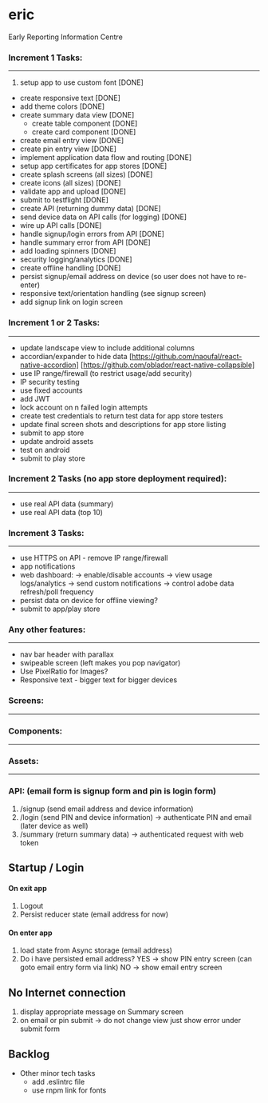 # eric
Early Reporting Information Centre

### Increment 1 Tasks:
---
1. setup app to use custom font [DONE]
* create responsive text [DONE]
* add theme colors [DONE]
* create summary data view [DONE]
  * create table component [DONE]
  * create card component [DONE]
* create email entry view [DONE]
* create pin entry view [DONE]
* implement application data flow and routing [DONE]
* setup app certificates for app stores [DONE]
* create splash screens (all sizes) [DONE]
* create icons (all sizes) [DONE]
* validate app and upload [DONE]
* submit to testflight [DONE]
* create API (returning dummy data) [DONE]
* send device data on API calls (for logging) [DONE]
* wire up API calls [DONE]
* handle signup/login errors from API [DONE]
* handle summary error from API [DONE]
* add loading spinners [DONE]
* security logging/analytics [DONE]
* create offline handling [DONE]
* persist signup/email address on device (so user does not have to re-enter)
* responsive text/orientation handling (see signup screen)
* add signup link on login screen

### Increment 1 or 2 Tasks:
---
* update landscape view to include additional columns
* accordian/expander to hide data [https://github.com/naoufal/react-native-accordion]
[https://github.com/oblador/react-native-collapsible]
* use IP range/firewall (to restrict usage/add security)
* IP security testing
* use fixed accounts
* add JWT
* lock account on n failed login attempts
* create test credentials to return test data for app store testers
* update final screen shots and descriptions for app store listing
* submit to app store
* update android assets
* test on android
* submit to play store

### Increment 2 Tasks (no app store deployment required):
---
* use real API data (summary)
* use real API data (top 10)

### Increment 3 Tasks:
---
* use HTTPS on API - remove IP range/firewall
* app notifications
* web dashboard:
  -> enable/disable accounts
  -> view usage logs/analytics
  -> send custom notifications
  -> control adobe data refresh/poll frequency
* persist data on device for offline viewing?
* submit to app/play store

### Any other features:
---
* nav bar header with parallax
* swipeable screen (left makes you pop navigator)
* Use PixelRatio for Images?
* Responsive text - bigger text for bigger devices

### Screens:
---

### Components:
---

### Assets:
---

### API: (email form is signup form and pin is login form)
1. /signup (send email address and device information)
2. /login (send PIN and device information) -> authenticate PIN and email (later device as well)
3. /summary (return summary data) -> authenticated request with web token

## Startup / Login

#### On exit app
1. Logout
2. Persist reducer state (email address for now)
#### On enter app
1. load state from Async storage (email address)
2. Do i have persisted email address?
  YES -> show PIN entry screen (can goto email entry form via link)
  NO -> show email entry screen

## No Internet connection
1. display appropriate message on Summary screen
2. on email or pin submit -> do not change view just show error under submit form

## Backlog

* Other minor tech tasks
  * add .eslintrc file
  * use rnpm link for fonts
